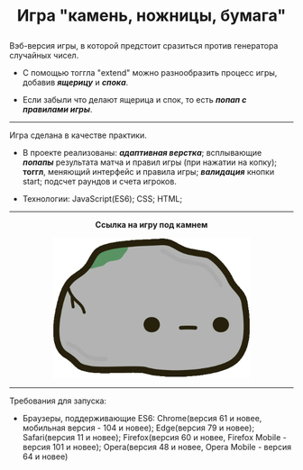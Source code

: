 
# __<p align="center">Игра "камень, ножницы, бумага"</p>__

Вэб-версия игры, в которой предстоит сразиться против генератора случайных чисел.

- С помощью тоггла "extend" можно разнообразить процесс игры, добавив ***ящерицу*** и ***спока***.

- Если забыли что делают ящерица и спок, то есть ***попап с правилами игры***.
___

Игра сделана в качестве практики. 

- В проекте реализованы: ***адаптивная верстка***; всплывающие ***попапы*** результата матча и правил игры (при нажатии на копку); **тоггл**, меняющий интерфейс и правила игры; ***валидация*** кнопки start; подсчет раундов и счета игроков.

- Технологии: JavaScript(ES6); CSS; HTML;

___
**<p align="center">Ссылка на игру под камнем</p>**

<div align="center">
  <a href="https://nameless501.github.io/rock_paper_scissors/">
    <img width="350px" alt="rock" src="./images/icon.png">
  </a>
</div>

___

Требования для запуска:
- Браузеры, поддерживающие ES6: Chrome(версия 61 и новее, мобильная версия - 104 и новее); Edge(версия 79 и новее); Safari(версия 11 и новее); Firefox(версия 60 и новее, Firefox Mobile - версия 101 и новее); Opera(версия 48 и новее, Opera Mobile - версия 64 и новее)
